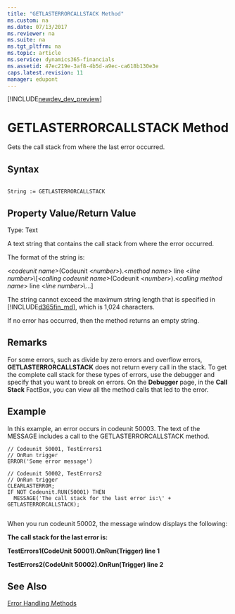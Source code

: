 ```yaml
---
title: "GETLASTERRORCALLSTACK Method"
ms.custom: na
ms.date: 07/13/2017
ms.reviewer: na
ms.suite: na
ms.tgt_pltfrm: na
ms.topic: article
ms.service: dynamics365-financials
ms.assetid: 47ec219e-3af8-4b5d-a9ec-ca618b130e3e
caps.latest.revision: 11
manager: edupont
---
```


[!INCLUDE[newdev_dev_preview](../includes/newdev_dev_preview.md)]

# GETLASTERRORCALLSTACK Method
Gets the call stack from where the last error occurred.  
  
## Syntax  
  
```  
  
String := GETLASTERRORCALLSTACK  
```  
  
## Property Value/Return Value  
 Type: Text  
  
 A text string that contains the call stack from where the error occurred.  
  
 The format of the string is:  
  
 \<*codeunit name*>\(Codeunit \<*number*>\).\<*method name*> line \<*line number*>\\\[\<*calling codeunit name*>\(Codeunit \<*number*>\).\<*calling method name*> line \<*line number*>\\...\]  
  
 The string cannot exceed the maximum string length that is specified in [!INCLUDE[d365fin_md](../includes/d365fin_md.md)], which is 1,024 characters.  
  
 If no error has occurred, then the method returns an empty string.  
  
## Remarks  
 For some errors, such as divide by zero errors and overflow errors, **GETLASTERRORCALLSTACK** does not return every call in the stack. To get the complete call stack for these types of errors, use the debugger and specify that you want to break on errors. On the **Debugger** page, in the **Call Stack** FactBox, you can view all the method calls that led to the error. <!--Links For more information, see [How to: Break on Errors](How-to--Break-on-Errors.md). --> 
  
## Example  
 In this example, an error occurs in codeunit 50003. The text of the MESSAGE includes a call to the GETLASTERRORCALLSTACK method.  
  
```  
// Codeunit 50001, TestErrors1  
// OnRun trigger  
ERROR('Some error message')  
  
// Codeunit 50002, TestErrors2  
// OnRun trigger  
CLEARLASTERROR;  
IF NOT Codeunit.RUN(50001) THEN  
  MESSAGE('The call stack for the last error is:\' + GETLASTERRORCALLSTACK);  
  
```  
  
 When you run codeunit 50002, the message window displays the following:  
  
 **The call stack for the last error is:**  
  
 **TestErrors1\(CodeUnit 50001\).OnRun\(Trigger\) line 1**  
  
 **TestErrors2\(CodeUnit 50002\).OnRun\(Trigger\) line 2**  
  
## See Also  
 [Error Handling Methods](devenv-error-handling-methods.md)